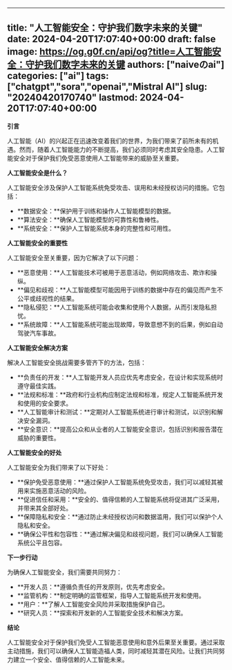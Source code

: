 
---
title: "人工智能安全：守护我们数字未来的关键"
date: 2024-04-20T17:07:40+00:00
draft: false
image: https://og.g0f.cn/api/og?title=人工智能安全：守护我们数字未来的关键
authors: ["naiveのai"]
categories: ["ai"]
tags: ["chatgpt","sora","openai","Mistral AI"]
slug: "20240420170740"
lastmod: 2024-04-20T17:07:40+00:00
---
**引言**

人工智能（AI）的兴起正在迅速改变着我们的世界，为我们带来了前所未有的机遇。然而，随着人工智能能力的不断提高，我们必须同时考虑其安全隐患。人工智能安全对于保护我们免受恶意使用人工智能带来的威胁至关重要。

**人工智能安全是什么？**

人工智能安全涉及保护人工智能系统免受攻击、误用和未经授权访问的措施。它包括：

- **数据安全：**保护用于训练和操作人工智能模型的数据。
- **算法安全：**确保人工智能模型的可靠性和鲁棒性。
- **系统安全：**保护人工智能系统本身的完整性和可用性。

**人工智能安全的重要性**

人工智能安全至关重要，因为它解决了以下问题：

- **恶意使用：**人工智能技术可被用于恶意活动，例如网络攻击、欺诈和操纵。
- **偏见和歧视：**人工智能模型可能因用于训练的数据中存在的偏见而产生不公平或歧视性的结果。
- **隐私侵犯：**人工智能系统可能会收集和使用个人数据，从而引发隐私担忧。
- **系统故障：**人工智能系统可能出现故障，导致意想不到的后果，例如自动驾驶汽车事故。

**人工智能安全解决方案**

解决人工智能安全挑战需要多管齐下的方法，包括：

- **负责任的开发：**人工智能开发人员应优先考虑安全，在设计和实现系统时遵守最佳实践。
- **法规和标准：**政府和行业机构应制定法规和标准，规定人工智能系统开发和使用的安全要求。
- **人工智能审计和测试：**定期对人工智能系统进行审计和测试，以识别和解决安全漏洞。
- **安全意识：**提高公众和从业者的人工智能安全意识，包括识别和报告潜在威胁的重要性。

**人工智能安全的好处**

人工智能安全为我们带来了以下好处：

- **保护免受恶意使用：**通过保护人工智能系统免受攻击，我们可以减轻其被用来实施恶意活动的风险。
- **促进信任和采用：**安全的、值得信赖的人工智能系统将促进其广泛采用，并带来其全部好处。
- **保障隐私和安全：**通过防止未经授权访问和数据滥用，我们可以保护个人隐私和安全。
- **确保公平性和包容性：**通过解决偏见和歧视问题，我们可以确保人工智能系统公平且包容。

**下一步行动**

为确保人工智能安全，我们需要共同努力：

- **开发人员：**遵循负责任的开发原则，优先考虑安全。
- **监管机构：**制定明确的监管框架，指导人工智能系统开发和使用。
- **用户：**了解人工智能安全风险并采取措施保护自己。
- **研究人员：**探索和开发新的人工智能安全技术和解决方案。

**结论**

人工智能安全对于保护我们免受人工智能恶意使用和意外后果至关重要。通过采取主动措施，我们可以确保人工智能造福人类，同时减轻其潜在风险。让我们共同努力建立一个安全、值得信赖的人工智能未来。